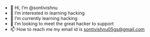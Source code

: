 - 👋 Hi, I’m @sontivishnu
- 👀 I’m interested in learning hacking
- 🌱 I’m currently learning hacking 
- 💞️ I’m looking to meet the great hacker to support 
- 📫 How to reach me my email id is sontivishnu05gs@gmail.com

<!---
sontivishnu/sontivishnu is a ✨ special ✨ repository because its `README.md` (this file) appears on your GitHub profile.
You can click the Preview link to take a look at your changes.
--->
